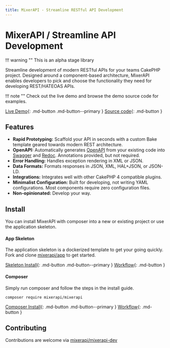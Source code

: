 ```yaml
---
title: MixerAPI - Streamline RESTful API Development
---
```


# MixerAPI / Streamline API Development

!!! warning ""
This is an alpha stage library

Streamline development of modern RESTful APIs for your teams CakePHP project. Designed around a component-based
architecture, MixerAPI enables developers to pick and choose the functionality they need for developing REST/HATEOAS APIs.

!!! note ""
Check out the live demo and browse the demo source code for examples.

[Live Demo](https://demo.mixerapi.com){: .md-button .md-button--primary }
[Source code](https://github.com/mixerapi/demo){: .md-button }

## Features

- **Rapid Prototyping:** Scaffold your API in seconds with a custom Bake template geared towards modern REST architecture.
- **OpenAPI:** Automatically generates [OpenAPI](https://www.openapis.org/) from your existing code into
  [Swagger](https://swagger.io/) and [Redoc](https://redoc.ly/). Annotations provided, but not required.
- **Error Handling:** Handles exception rendering in XML or JSON.
- **Data Formats:** Formats responses in JSON, XML, HAL+JSON, or JSON-LD.
- **Integrations:** Integrates well with other CakePHP 4 compatible plugins.
- **Minimalist Configuration:** Built for developing, not writing YAML configurations. Most components require zero
  configuration files.
- **Non-opinionated:** Develop your way.

## Install

You can install MixerAPI with composer into a new or existing project or use the application skeleton.

#### App Skeleton

The application skeleton is a dockerized template to get your going quickly. Fork and clone
[mixerapi/app](https://github.com/mixerapi/app) to get started.

[Skeleton Install](https://github.com/mixerapi/app){: .md-button .md-button--primary }
[Workflow](/workflow){: .md-button }

#### Composer

Simply run composer and follow the steps in the install guide.

```console
composer require mixerapi/mixerapi
```

[Composer Install](/install){: .md-button .md-button--primary }
[Workflow](/workflow){: .md-button }

## Contributing

Contributions are welcome via [mixerapi/mixerapi-dev](https://github.com/mixerapi/mixerapi-dev)

